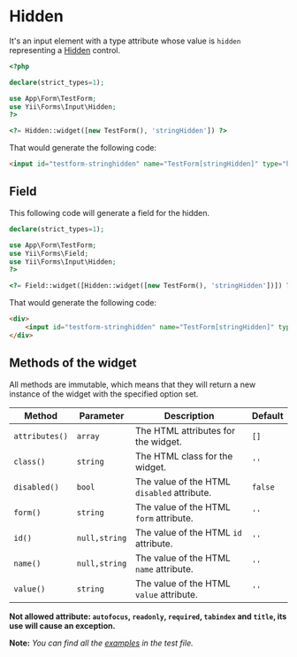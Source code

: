 # Hidden

It's an input element with a type attribute whose value is `hidden` representing a [Hidden](https://www.w3.org/TR/2012/WD-html-markup-20120329/input.hidden.html#input.hidden.attrs.value) control.

```php
<?php

declare(strict_types=1);

use App\Form\TestForm;
use Yii\Forms\Input\Hidden;
?>

<?= Hidden::widget([new TestForm(), 'stringHidden']) ?>
```

That would generate the following code:

```html
<input id="testform-stringhidden" name="TestForm[stringHidden]" type="hidden">
```

## Field

This following code will generate a field for the hidden.

```php
declare(strict_types=1);

use App\Form\TestForm;
use Yii\Forms\Field;
use Yii\Forms\Input\Hidden;
?>

<?= Field::widget([Hidden::widget([new TestForm(), 'stringHidden'])]) ?>
```

That would generate the following code:

```html
<div>
    <input id="testform-stringhidden" name="TestForm[stringHidden]" type="hidden">
</div>
```

## Methods of the widget

All methods are immutable, which means that they will return a new instance of the widget with the specified option set.

| Method         | Parameter     | Description                                 | Default |
|----------------|---------------|---------------------------------------------|---------|
| `attributes()` | `array`       | The HTML attributes for the widget.         | `[]`    |
| `class()`      | `string`      | The HTML class for the widget.              | `''`    |
| `disabled()`   | `bool`        | The value of the HTML `disabled` attribute. | `false` |
| `form()`       | `string`      | The value of the HTML `form` attribute.     | `''`    |
| `id()`         | `null,string` | The value of the HTML `id` attribute.       | `''`    |
| `name()`       | `null,string` | The value of the HTML `name` attribute.     | `''`    |
| `value()`      | `string`      | The value of the HTML `value` attribute.    | `''`    |

**Not allowed attribute: `autofocus`, `readonly`, `required`, `tabindex` and `title`, its use will cause an exception.**

**Note:** *You can find all the [examples](/tests/Doc/HiddenDocTest.php) in the test file.*
